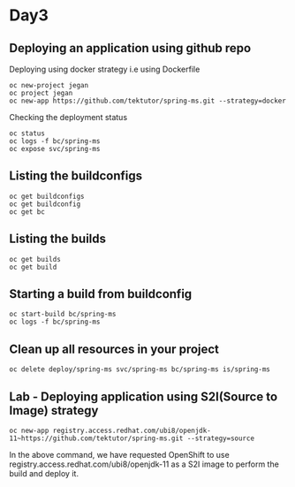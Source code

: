 # Day3

## Deploying an application using github repo

Deploying using docker strategy i.e using Dockerfile
```
oc new-project jegan
oc project jegan
oc new-app https://github.com/tektutor/spring-ms.git --strategy=docker
```

Checking the deployment status
```
oc status
oc logs -f bc/spring-ms 
oc expose svc/spring-ms
```

## Listing the buildconfigs
```
oc get buildconfigs
oc get buildconfig
oc get bc
```

## Listing the builds
```
oc get builds
oc get build
```

## Starting a build from buildconfig
```
oc start-build bc/spring-ms
oc logs -f bc/spring-ms
```

## Clean up all resources in your project
```
oc delete deploy/spring-ms svc/spring-ms bc/spring-ms is/spring-ms
```


## Lab - Deploying application using S2I(Source to Image) strategy
```
oc new-app registry.access.redhat.com/ubi8/openjdk-11~https://github.com/tektutor/spring-ms.git --strategy=source
```
In the above command, we have requested OpenShift to use registry.access.redhat.com/ubi8/openjdk-11 as a S2I image to perform the build and deploy it.
